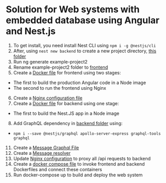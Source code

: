 # Solution for Web systems with embedded database using Angular and Nest.js

1. To get install, you need install Nest CLI using ```npm i -g @nestjs/cli```
2. After, using ```nest new backend``` to  create a new project directory, [this folder](backend)
3. Run ng generate example-project2
4. Rename example-project2 folder to [frontend](frontend)
5. Create a [Docker file](frontend/Dockerfile) for frontend using two stages:
 - The first to build the production Angular code in a Node image
 - The second to run the frontend using Nginx
6. Create a [Nginx configuration file](frontend/nginx/default.conf)
7. Create a [Docker file](backend/Dockerfile) for backend using one stage:
 - The first to build the Nest.JS app in a Node image
8. Add GraphQL dependency in [backend folder](backend) using:
- `npm i --save @nestjs/graphql apollo-server-express graphql-tools graphql`

11. Create a [Message Graphql File](backend/src/message/message.graphql)
12. Create a [Message resolver](backend/src/message/message.resolver.ts)
13. Update [Nginx configuration](frontend/nginx/default.conf) to proxy all /api requests to backend
14. Create a [docker compose file](docker-compose.yml) to invoke frontend and backend Dockerfiles and connect these containers
15. Run docker-compose up to build and deploy the web system
